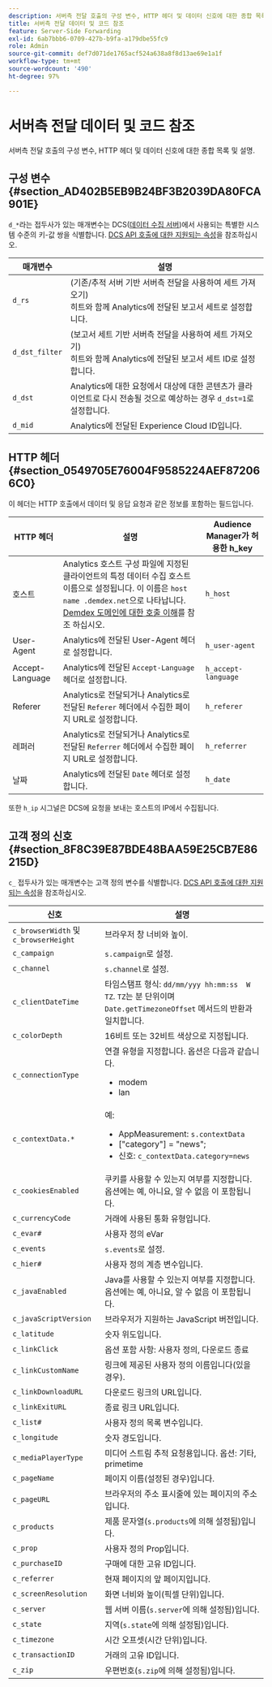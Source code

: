 ```yaml
---
description: 서버측 전달 호출의 구성 변수, HTTP 헤더 및 데이터 신호에 대한 종합 목록 및 설명.
title: 서버측 전달 데이터 및 코드 참조
feature: Server-Side Forwarding
exl-id: 6ab7bbb6-0709-427b-b9fa-a179dbe55fc9
role: Admin
source-git-commit: def7d071de1765acf524a638a8f8d13ae69e1a1f
workflow-type: tm+mt
source-wordcount: '490'
ht-degree: 97%

---
```


# 서버측 전달 데이터 및 코드 참조

서버측 전달 호출의 구성 변수, HTTP 헤더 및 데이터 신호에 대한 종합 목록 및 설명.

## 구성 변수 {#section_AD402B5EB9B24BF3B2039DA80FCA901E}

`d_*`라는 접두사가 있는 매개변수는 DCS([데이터 수집 서버](https://experienceleague.adobe.com/docs/audience-manager/user-guide/reference/system-components/components-data-collection.html?lang=ko-KR))에서 사용되는 특별한 시스템 수준의 키-값 쌍을 식별합니다. [DCS API 호출에 대한 지원되는 속성](https://experienceleague.adobe.com/docs/audience-manager/user-guide/api-and-sdk-code/dcs/dcs-api-reference/dcs-keys.html?lang=ko-KR)을 참조하십시오.

| 매개변수 | 설명 |
|--- |--- |
| `d_rs` | (기존/추적 서버 기반 서버측 전달을 사용하여 세트 가져오기) <br>히트와 함께 Analytics에 전달된 보고서 세트로 설정합니다. |
| `d_dst_filter` | (보고서 세트 기반 서버측 전달을 사용하여 세트 가져오기) <br>히트와 함께 Analytics에 전달된 보고서 세트 ID로 설정합니다. |
| `d_dst` | Analytics에 대한 요청에서 대상에 대한 콘텐츠가 클라이언트로 다시 전송될 것으로 예상하는 경우 `d_dst=1`로 설정합니다.<br> |
| `d_mid` | Analytics에 전달된 Experience Cloud ID입니다. |

## HTTP 헤더 {#section_0549705E76004F9585224AEF872066C0}

이 헤더는 HTTP 호출에서 데이터 및 응답 요청과 같은 정보를 포함하는 필드입니다.

| HTTP 헤더 | 설명 | Audience Manager가 허용한 h_key |
| --- | --- | --- |
| 호스트 | Analytics 호스트 구성 파일에 지정된 클라이언트의 특정 데이터 수집 호스트 이름으로 설정됩니다. 이 이름은 `host name .demdex.net`으로 나타납니다. [Demdex 도메인에 대한 호출 이해](https://experienceleague.adobe.com/docs/audience-manager/user-guide/reference/demdex-calls.html?lang=ko)를 참조 하십시오. | `h_host` |
| User-Agent | Analytics에 전달된 User-Agent 헤더로 설정합니다. | `h_user-agent` |
| Accept-Language | Analytics에 전달된 `Accept-Language` 헤더로 설정합니다. | `h_accept-language` |
| Referer | Analytics로 전달되거나 Analytics로 전달된 `Referer` 헤더에서 수집한 페이지 URL로 설정합니다. | `h_referer` |
| 레퍼러 | Analytics로 전달되거나 Analytics로 전달된 `Referrer` 헤더에서 수집한 페이지 URL로 설정합니다. | `h_referrer` |
| 날짜 | Analytics에 전달된 `Date` 헤더로 설정합니다. | `h_date` |

또한 `h_ip` 시그널은 DCS에 요청을 보내는 호스트의 IP에서 수집됩니다.

## 고객 정의 신호 {#section_8F8C39E87BDE48BAA59E25CB7E86215D}

`c_` 접두사가 있는 매개변수는 고객 정의 변수를 식별합니다. [DCS API 호출에 대한 지원되는 속성](https://experienceleague.adobe.com/docs/audience-manager/user-guide/api-and-sdk-code/dcs/dcs-api-reference/dcs-keys.html?lang=ko-KR)을 참조하십시오.

| 신호 | 설명 |
| --- |--- |
| `c_browserWidth` 및 `c_browserHeight` | 브라우저 창 너비와 높이. |
| `c_campaign` | `s.campaign`로 설정. |
| `c_channel` | `s.channel`로 설정. |
| `c_clientDateTime` | 타임스탬프 형식: `dd/mm/yyy hh:mm:ss  W TZ`. `TZ`는 분 단위이며 `Date.getTimezoneOffset` 메서드의 반환과 일치합니다. |
| `c_colorDepth` | 16비트 또는 32비트 색상으로 지정됩니다. |
| `c_connectionType` | 연결 유형을 지정합니다. 옵션은 다음과 같습니다.<ul><li>modem</li><li>lan</li></ul> |
| `c_contextData.*` | 예:<ul><li>AppMeasurement: `s.contextData`</li><li>[&quot;category&quot;] = &quot;news&quot;;</li><li>신호: `c_contextData.category=news`</li></ul> |
| `c_cookiesEnabled` | 쿠키를 사용할 수 있는지 여부를 지정합니다. 옵션에는 예, 아니요, 알 수 없음 이 포함됩니다. |
| `c_currencyCode` | 거래에 사용된 통화 유형입니다. |
| `c_evar#` | 사용자 정의 eVar |
| `c_events` | `s.events`로 설정. |
| `c_hier#` | 사용자 정의 계층 변수입니다. |
| `c_javaEnabled` | Java를 사용할 수 있는지 여부를 지정합니다. 옵션에는 예, 아니요, 알 수 없음 이 포함됩니다. |
| `c_javaScriptVersion` | 브라우저가 지원하는 JavaScript 버전입니다. |
| `c_latitude` | 숫자 위도입니다. |
| `c_linkClick` | 옵션 포함 사항: 사용자 정의, 다운로드 종료 |
| `c_linkCustomName` | 링크에 제공된 사용자 정의 이름입니다(있을 경우). |
| `c_linkDownloadURL` | 다운로드 링크의 URL입니다. |
| `c_linkExitURL` | 종료 링크 URL입니다. |
| `c_list#` | 사용자 정의 목록 변수입니다. |
| `c_longitude` | 숫자 경도입니다. |
| `c_mediaPlayerType` | 미디어 스트림 추적 요청용입니다. 옵션: 기타, primetime |
| `c_pageName` | 페이지 이름(설정된 경우)입니다. |
| `c_pageURL` | 브라우저의 주소 표시줄에 있는 페이지의 주소입니다. |
| `c_products` | 제품 문자열(`s.products`에 의해 설정됨)입니다. |
| `c_prop` | 사용자 정의 Prop입니다. |
| `c_purchaseID` | 구매에 대한 고유 ID입니다. |
| `c_referrer` | 현재 페이지의 앞 페이지입니다. |
| `c_screenResolution` | 화면 너비와 높이(픽셀 단위)입니다. |
| `c_server` | 웹 서버 이름(`s.server`에 의해 설정됨)입니다. |
| `c_state` | 지역(`s.state`에 의해 설정됨)입니다. |
| `c_timezone` | 시간 오프셋(시간 단위)입니다. |
| `c_transactionID` | 거래의 고유 ID입니다. |
| `c_zip` | 우편번호(`s.zip`에 의해 설정됨)입니다. |
